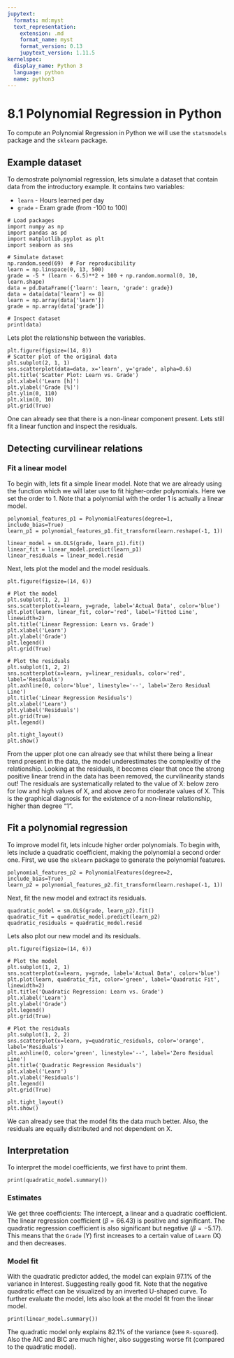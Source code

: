```yaml
---
jupytext:
  formats: md:myst
  text_representation:
    extension: .md
    format_name: myst
    format_version: 0.13
    jupytext_version: 1.11.5
kernelspec:
  display_name: Python 3
  language: python
  name: python3
---
```


# 8.1 Polynomial Regression in Python

To compute an Polynomial Regression in Python we will use the `statsmodels` package and the `sklearn` package. 

## Example dataset

To demostrate polynomial regression, lets simulate a dataset that contain data from the introductory example. It contains two variables:

- `learn` - Hours learned per day
- `grade` - Exam grade (from -100 to 100)

```{code-cell}
# Load packages
import numpy as np
import pandas as pd
import matplotlib.pyplot as plt
import seaborn as sns

# Simulate dataset
np.random.seed(69)  # For reproducibility
learn = np.linspace(0, 13, 500)  
grade = -5 * (learn - 6.5)**2 + 100 + np.random.normal(0, 10, learn.shape) 
data = pd.DataFrame({'learn': learn, 'grade': grade})
data = data[data['learn'] <= 8]
learn = np.array(data['learn'])
grade = np.array(data['grade'])

# Inspect dataset
print(data)
```

Lets plot the relationship between the variables.

```{code-cell}
plt.figure(figsize=(14, 8))
# Scatter plot of the original data
plt.subplot(2, 1, 1)
sns.scatterplot(data=data, x='learn', y='grade', alpha=0.6)
plt.title('Scatter Plot: Learn vs. Grade')
plt.xlabel('Learn [h]')
plt.ylabel('Grade [%]')
plt.ylim(0, 110)  
plt.xlim(0, 10)  
plt.grid(True)
```
One can already see that there is a non-linear component present. Lets still fit a linear function and inspect the residuals.

## Detecting curvilinear relations

### Fit a linear model 

To begin with, lets fit a simple linear model. Note that we are already using the function which we will later use to fit higher-order polynomials. Here we set the order to 1. Note that a polynomial with the order 1 is actually a linear model. 

```{code-cell}
polynomial_features_p1 = PolynomialFeatures(degree=1, include_bias=True)  
learn_p1 = polynomial_features_p1.fit_transform(learn.reshape(-1, 1)) 

linear_model = sm.OLS(grade, learn_p1).fit()
linear_fit = linear_model.predict(learn_p1)
linear_residuals = linear_model.resid
```

Next, lets plot the model and the model residuals.


```{code-cell}
plt.figure(figsize=(14, 6))

# Plot the model
plt.subplot(1, 2, 1)
sns.scatterplot(x=learn, y=grade, label='Actual Data', color='blue')
plt.plot(learn, linear_fit, color='red', label='Fitted Line', linewidth=2)
plt.title('Linear Regression: Learn vs. Grade')
plt.xlabel('Learn')
plt.ylabel('Grade')
plt.legend()
plt.grid(True)

# Plot the residuals
plt.subplot(1, 2, 2)
sns.scatterplot(x=learn, y=linear_residuals, color='red', label='Residuals')
plt.axhline(0, color='blue', linestyle='--', label='Zero Residual Line')
plt.title('Linear Regression Residuals')
plt.xlabel('Learn')
plt.ylabel('Residuals')
plt.grid(True)
plt.legend()

plt.tight_layout()
plt.show()
```

From the upper plot one can already see that whilst there being a linear trend present in the data, the model underestimates the complexitiy of the relationship. Looking at the residuals, it becomes clear that once the strong positive linear trend in the data has been removed, the curvilinearity stands out! The residuals are systematically related to the value of X: below zero for low and high values of X, and above zero for moderate values of X. This is the graphical diagnosis for the existence of a non-linear relationship, higher than degree “1”.

## Fit a polynomial regression

To improve model fit, lets inlcude higher order polynomials. To begin with, lets include a quadratic coefficient, making the polynomial a second order one. First, we use the `sklearn` package to generate the polynomial features.

```{code-cell}
polynomial_features_p2 = PolynomialFeatures(degree=2, include_bias=True)  
learn_p2 = polynomial_features_p2.fit_transform(learn.reshape(-1, 1)) 
```

Next, fit the new model and extract its residuals.

```{code-cell}
quadratic_model = sm.OLS(grade, learn_p2).fit()
quadratic_fit = quadratic_model.predict(learn_p2)
quadratic_residuals = quadratic_model.resid
```

Lets also plot our new model and its residuals.

```{code-cell}
plt.figure(figsize=(14, 6))

# Plot the model
plt.subplot(1, 2, 1)
sns.scatterplot(x=learn, y=grade, label='Actual Data', color='blue')
plt.plot(learn, quadratic_fit, color='green', label='Quadratic Fit', linewidth=2)
plt.title('Quadratic Regression: Learn vs. Grade')
plt.xlabel('Learn')
plt.ylabel('Grade')
plt.legend()
plt.grid(True)

# Plot the residuals
plt.subplot(1, 2, 2)
sns.scatterplot(x=learn, y=quadratic_residuals, color='orange', label='Residuals')
plt.axhline(0, color='green', linestyle='--', label='Zero Residual Line')
plt.title('Quadratic Regression Residuals')
plt.xlabel('Learn')
plt.ylabel('Residuals')
plt.legend()
plt.grid(True)

plt.tight_layout()
plt.show()
```
We can already see that the model fits the data much better. Also, the residuals are equally distributed and not dependent on X.

## Interpretation

To interpret the model coefficients, we first have to print them.

```{code-cell}
print(quadratic_model.summary())
```
### Estimates

We get three coefficients: The intercept, a linear and a quadratic coefficient. The linear regression coefficient ($\beta = 66.43$) is positive and significant. The quadratic regression coefficient is also significant but negative ($\beta = -5.17$). This means that the `Grade` (Y) first increases to a certain value of `Learn` (X) and then decreases. 

### Model fit

With the quadratic predictor added, the model can explain 97.1% of the variance in Interest. Suggesting really good fit. Note that the negative quadratic effect can be visualized by an inverted U-shaped curve. To further evaluate the model, lets also look at the model fit from the linear model.

```{code-cell}
print(linear_model.summary())
```

The quadratic model only explains 82.1% of the variance (see `R-squared`). Also the AIC and BIC are much higher, also suggesting worse fit (compared to the quadratic model).